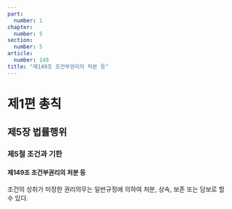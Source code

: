 ```yaml
---
part:
  number: 1
chapter:
  number: 5
section:
  number: 5
article:
  number: 149
title: "제149조 조건부권리의 처분 등"
---
```


# 제1편 총칙

## 제5장 법률행위

### 제5절 조건과 기한

#### 제149조 조건부권리의 처분 등

조건의 성취가 미정한 권리의무는 일반규정에 의하여 처분, 상속, 보존 또는 담보로 할 수 있다.
